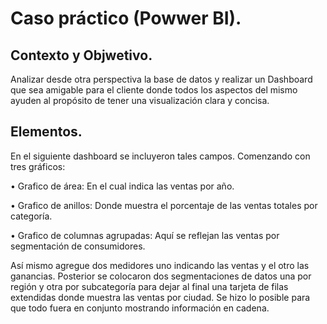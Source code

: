 # Caso práctico (Powwer BI).

## Contexto y Objwetivo.
Analizar desde otra perspectiva la base de datos y realizar un Dashboard que sea amigable para el cliente donde todos los aspectos del mismo ayuden al propósito de tener una visualización clara y concisa. 

## Elementos.

En el siguiente dashboard se incluyeron tales campos.
Comenzando con tres gráficos:

•	Grafico de área:  En el cual indica las ventas por año.

•	Grafico de anillos: Donde muestra el porcentaje de las ventas totales por categoría.

•	Grafico de columnas agrupadas: Aquí se reflejan las ventas por segmentación de consumidores. 

Así mismo agregue dos medidores uno indicando las ventas y el otro las ganancias. 
Posterior se colocaron dos segmentaciones de datos una por región y otra por subcategoría para dejar al final una tarjeta de filas extendidas donde muestra las ventas por ciudad. 
Se hizo lo posible para que todo fuera en conjunto mostrando información en cadena. 

